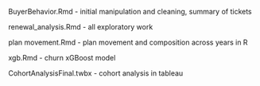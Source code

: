 BuyerBehavior.Rmd - initial manipulation and cleaning, summary of tickets

renewal_analysis.Rmd - all exploratory work

plan movement.Rmd - plan movement and composition across years in R

xgb.Rmd - churn xGBoost model

CohortAnalysisFinal.twbx - cohort analysis in tableau
